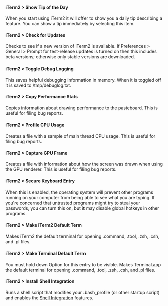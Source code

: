 #### iTerm2 > Show Tip of the Day
When you start using iTerm2 it will offer to show you a daily tip describing a feature. You can show a tip immediately by selecting this item.

#### iTerm2 > Check for Updates
Checks to see if a new version of iTerm2 is available. If Preferences > General > Prompt for test-release updates is turned on then this includes beta versions; otherwise only stable versions are downloaded.

#### iTerm2 > Toggle Debug Logging
This saves helpful debugging information in memory. When it is toggled off it is saved to /tmp/debuglog.txt.

#### iTerm2 > Copy Performance Stats
Copies information about drawing performance to the pasteboard. This is useful for filing bug reports.

#### iTerm2 > Profile CPU Usage
Creates a file with a sample of main thread CPU usage. This is useful for filing bug reports.

#### iTerm2 > Capture GPU Frame
Creates a file with information about how the screen was drawn when using the GPU renderer. This is useful for filing bug reports.

#### iTerm2 > Secure Keyboard Entry
When this is enabled, the operating system will prevent other programs running on your computer from being able to see what you are typing. If you're concerned that untrusted programs might try to steal your passwords, you can turn this on, but it may disable global hotkeys in other programs.

#### iTerm2 > Make iTerm2 Default Term
Makes iTerm2 the default terminal for opening .command, .tool, .zsh, .csh, and .pl files.

#### iTerm2 > Make Terminal Default Term
You must hold down Option for this entry to be visible. Makes Terminal.app the default terminal for opening .command, .tool, .zsh, .csh, and .pl files.

#### iTerm2 > Install Shell Integration
Runs a shell script that modifies your .bash_profile (or other startup script) and enables the <a href="/shell_integration.html">Shell Integration</a> features.



